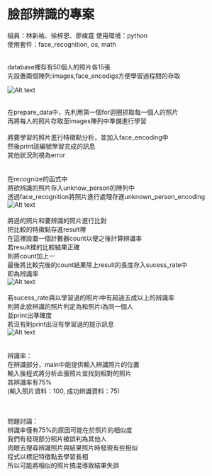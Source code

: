 # 臉部辨識的專案<br>
組員：林新祐、徐梓恩、廖峻霆
使用環境：python<br>
使用套件：face_recognition, os, math<br><br>

database裡存有50個人的照片各15張<br>
先設置兩個陣列:images,face_encodigs方便學習過程間的存取<br>

![Alt text](https://i.imgur.com/zNBc5gD.jpg)<br><br>

在prepare_data中，先利用第一個for迴圈抓取每一個人的照片<br>
再將每人的照片存取至images陣列中準備進行學習<br><br>
將要學習的照片進行特徵點分析，並加入face_encoding中<br>
然後print該編號學習完成的訊息<br>
其他狀況則視為error<br><br><br>
在recognize的函式中<br>
將欲辨識的照片存入unknow_person的陣列中<br>
透過face_recognition將照片進行處理存進unknown_person_encoding<br>
![Alt text](https://i.imgur.com/oEKe33I.jpg)<br><br>
將過的照片和要辨識的照片進行比對<br>
把比較的特徵點存進result裡<br>
在這裡設置一個計數器count以便之後計算辨識率<br>
若result裡的比較結果正確<br>
則將count加上一<br>
最後將比較完後的count結果除上result的長度存入sucess_rate中<br>
即為辨識率<br>
![Alt text](https://i.imgur.com/XHNwDNT.jpg)<br><br>
若sucess_rate與以學習過的照片i中有超過五成以上的辨識率<br>
則將此欲辨識的照片判定為和照片i為同一個人<br>
並print出準確度<br>
若沒有則print出沒有學習過的提示訊息<br>
![Alt text](https://i.imgur.com/CbynqIn.jpg)<br><br><br>
辨識率：<br>
在辨識部分，main中能提供輸入辨識照片的位置<br>
輸入後程式將分析此張照片並找到相對的照片<br>
其辨識率有75%<br>
(輸入照片資料：100, 成功辨識資料：75)<br><br><br>

問題討論：<br>
辨識率僅有75%的原因可能在於照片的相似度<br>
我們有發現部分照片被誤判為其他人<br>
肉眼去搜尋辨識照片與結果照片時發現有些相似<br>
程式以標記特徵點去學習長相<br>
所以可能將相似的照片搞混導致結果失誤<br>
